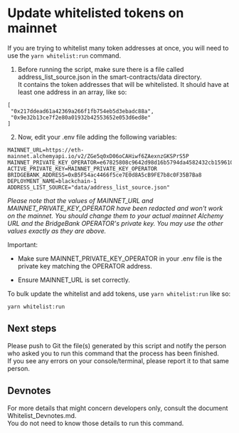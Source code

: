 # Update whitelisted tokens on mainnet

If you are trying to whitelist many token addresses at once, you will need to use the `yarn whitelist:run` command.

1) Before running the script, make sure there is a file called address_list_source.json in the smart-contracts/data directory.  
It contains the token addresses that will be whitelisted. It should have at least one address in an array, like so:
```
[
 "0x217ddead61a42369a266f1fb754eb5d3ebadc88a",
 "0x9e32b13ce7f2e80a01932b42553652e053d6ed8e"
]
```

2) Now, edit your .env file adding the following variables:
```
MAINNET_URL=https://eth-mainnet.alchemyapi.io/v2/ZGe5q0xD06oCAHiwf6ZAexnzGKSPrS5P
MAINNET_PRIVATE_KEY_OPERATOR=e67825808c9642d98d16b5794da4582432cb159610ff3934e8a0bac074e725f2
ACTIVE_PRIVATE_KEY=MAINNET_PRIVATE_KEY_OPERATOR
BRIDGEBANK_ADDRESS=0xB5F54ac4466f5ce7E0d8A5cB9FE7b8c0F35B7Ba8
DEPLOYMENT_NAME=blackchain-1
ADDRESS_LIST_SOURCE="data/address_list_source.json"
```
_Please note that the values of MAINNET_URL and MAINNET_PRIVATE_KEY_OPERATOR have been redacted and won't work on the mainnet. You should change them to your actual mainnet Alchemy URL and the BridgeBank OPERATOR's private key. You may use the other values exactly as they are above._

Important:
- Make sure MAINNET_PRIVATE_KEY_OPERATOR in your .env file is the private key matching the OPERATOR address.

- Ensure MAINNET_URL is set correctly.  

To bulk update the whitelist and add tokens, use `yarn whitelist:run` like so:

```
yarn whitelist:run
```

## Next steps
Please push to Git the file(s) generated by this script and notify the person who asked you to run this command that the process has been finished.  
If you see any errors on your console/terminal, please report it to that same person.

## Devnotes
For more details that might concern developers only, consult the document Whitelist_Devnotes.md.  
You do not need to know those details to run this command.  